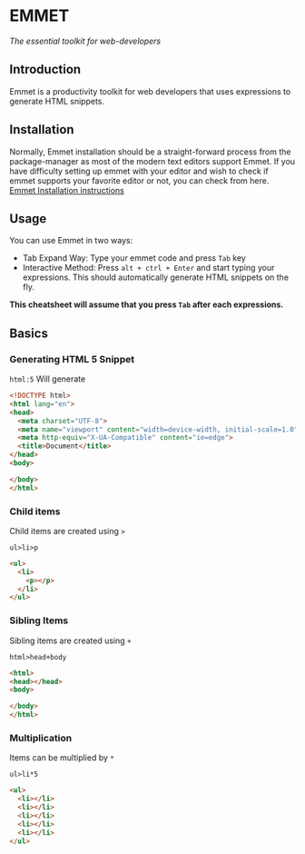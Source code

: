 # EMMET
*The essential toolkit for web-developers*

## Introduction
Emmet is a productivity toolkit for web developers that uses expressions to generate HTML snippets.

## Installation
Normally, Emmet installation should be a straight-forward process from the package-manager as most of the modern text editors support Emmet. If you have difficulty setting up emmet with your editor and wish to check if emmet supports your favorite editor or not, you can check from here. [Emmet Installation instructions](https://emmet.io/download/)

## Usage
You can use Emmet in two ways:
* Tab Expand Way: Type your emmet code and press `Tab` key
* Interactive Method: Press `alt + ctrl + Enter` and start typing your expressions. This should automatically generate HTML snippets on the fly.

__This cheatsheet will assume that you press `Tab` after each expressions.__

## Basics

### Generating  HTML 5 Snippet
`html:5`
Will generate

```HTML
<!DOCTYPE html>
<html lang="en">
<head>
  <meta charset="UTF-8">
  <meta name="viewport" content="width=device-width, initial-scale=1.0">
  <meta http-equiv="X-UA-Compatible" content="ie=edge">
  <title>Document</title>
</head>
<body>

</body>
</html>
```

### Child items
Child items are created using `>`

`ul>li>p`

```html
<ul>
  <li>
    <p></p>
  </li>
</ul>
```

### Sibling Items
Sibling items are created using `+`

`html>head+body`

```html
<html>
<head></head>
<body>

</body>
</html>
```

### Multiplication
Items can be multiplied by `*`

`ul>li*5`

```html
<ul>
  <li></li>
  <li></li>
  <li></li>
  <li></li>
  <li></li>
</ul>
```
